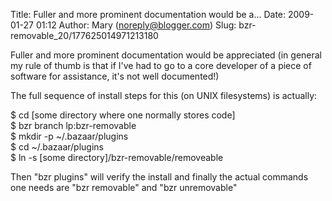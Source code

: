 Title: Fuller and more prominent documentation would be a...
Date: 2009-01-27 01:12
Author: Mary (noreply@blogger.com)
Slug: bzr-removable_20/177625014971213180

Fuller and more prominent documentation would be appreciated (in general
my rule of thumb is that if I've had to go to a core developer of a
piece of software for assistance, it's not well documented!)  
  
The full sequence of install steps for this (on UNIX filesystems) is
actually:  
  
\$ cd [some directory where one normally stores code]  
\$ bzr branch lp:bzr-removable  
\$ mkdir -p \~/.bazaar/plugins  
\$ cd \~/.bazaar/plugins  
\$ ln -s [some directory]/bzr-removable/removeable  
  
Then "bzr plugins" will verify the install and finally the actual
commands one needs are "bzr removable" and "bzr unremovable"

